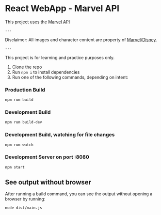 # React WebApp - Marvel API

This project uses the [Marvel API](https://developer.marvel.com/)

    ---

Disclaimer: All images and character content are property of [Marvel](https://www.marvel.com/)/[Disney](https://www.disney.com/).

    ---

This project is for learning and practice purposes only.

1. Clone the repo
2. Run `npm i` to install dependencies
3. Run one of the following commands, depending on intent:

### Production Build

```bash
npm run build
```

### Development Build

```bash
npm run build-dev
```

### Development Build, watching for file changes

```bash
npm run watch
```

### Development Server on port :8080

```bash
npm start
```

## See output without browser

After running a build command, you can see the output without opening a browser by running:

```bash
node dist/main.js
```
